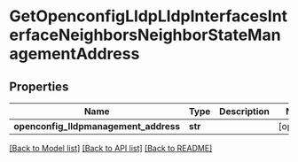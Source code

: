 # GetOpenconfigLldpLldpInterfacesInterfaceNeighborsNeighborStateManagementAddress

## Properties
Name | Type | Description | Notes
------------ | ------------- | ------------- | -------------
**openconfig_lldpmanagement_address** | **str** |  | [optional] 

[[Back to Model list]](../README.md#documentation-for-models) [[Back to API list]](../README.md#documentation-for-api-endpoints) [[Back to README]](../README.md)


